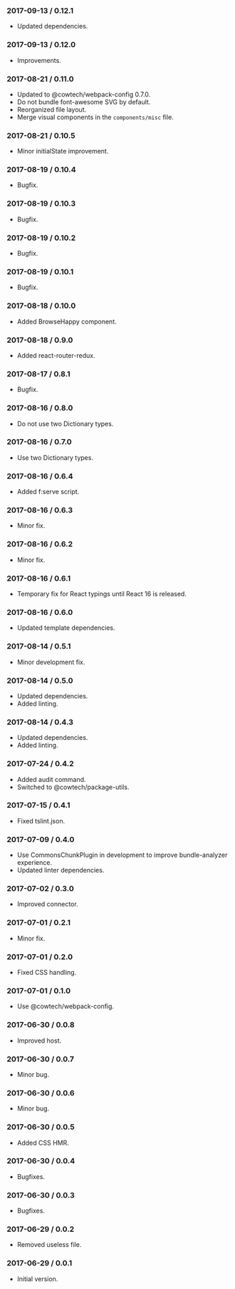 ### 2017-09-13 / 0.12.1

* Updated dependencies.

### 2017-09-13 / 0.12.0

* Improvements.

### 2017-08-21 / 0.11.0

* Updated to @cowtech/webpack-config 0.7.0.
* Do not bundle font-awesome SVG by default.
* Reorganized file layout.
* Merge visual components in the `components/misc` file.

### 2017-08-21 / 0.10.5

* Minor initialState improvement.

### 2017-08-19 / 0.10.4

* Bugfix.

### 2017-08-19 / 0.10.3

* Bugfix.

### 2017-08-19 / 0.10.2

* Bugfix.

### 2017-08-19 / 0.10.1

* Bugfix.

### 2017-08-18 / 0.10.0

* Added BrowseHappy component.

### 2017-08-18 / 0.9.0

* Added react-router-redux.

### 2017-08-17 / 0.8.1

* Bugfix.

### 2017-08-16 / 0.8.0

* Do not use two Dictionary types.

### 2017-08-16 / 0.7.0

* Use two Dictionary types.

### 2017-08-16 / 0.6.4

* Added f:serve script.

### 2017-08-16 / 0.6.3

* Minor fix.

### 2017-08-16 / 0.6.2

* Minor fix.

### 2017-08-16 / 0.6.1

* Temporary fix for React typings until React 16 is released.

### 2017-08-16 / 0.6.0

* Updated template dependencies.

### 2017-08-14 / 0.5.1

* Minor development fix.

### 2017-08-14 / 0.5.0

* Updated dependencies.
* Added linting.

### 2017-08-14 / 0.4.3

* Updated dependencies.
* Added linting.

### 2017-07-24 / 0.4.2

* Added audit command.
* Switched to @cowtech/package-utils.

### 2017-07-15 / 0.4.1

* Fixed tslint.json.

### 2017-07-09 / 0.4.0

* Use CommonsChunkPlugin in development to improve bundle-analyzer experience.
* Updated linter dependencies.

### 2017-07-02 / 0.3.0

* Improved connector.

### 2017-07-01 / 0.2.1

* Minor fix.

### 2017-07-01 / 0.2.0

* Fixed CSS handling.

### 2017-07-01 / 0.1.0

* Use @cowtech/webpack-config.

### 2017-06-30 / 0.0.8

* Improved host.

### 2017-06-30 / 0.0.7

* Minor bug.

### 2017-06-30 / 0.0.6

* Minor bug.

### 2017-06-30 / 0.0.5

* Added CSS HMR.

### 2017-06-30 / 0.0.4

* Bugfixes.

### 2017-06-30 / 0.0.3

* Bugfixes.

### 2017-06-29 / 0.0.2

* Removed useless file.

### 2017-06-29 / 0.0.1

* Initial version.
